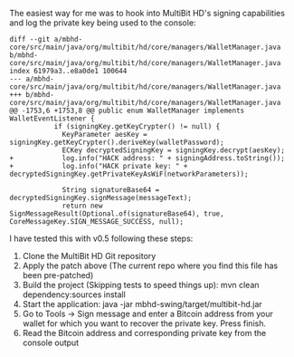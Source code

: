The easiest way for me was to hook into MultiBit HD's signing capabilities and log the private key being used to the console:

```
diff --git a/mbhd-core/src/main/java/org/multibit/hd/core/managers/WalletManager.java b/mbhd-core/src/main/java/org/multibit/hd/core/managers/WalletManager.java
index 61979a3..e8a0de1 100644
--- a/mbhd-core/src/main/java/org/multibit/hd/core/managers/WalletManager.java
+++ b/mbhd-core/src/main/java/org/multibit/hd/core/managers/WalletManager.java
@@ -1753,6 +1753,8 @@ public enum WalletManager implements WalletEventListener {
           if (signingKey.getKeyCrypter() != null) {
             KeyParameter aesKey = signingKey.getKeyCrypter().deriveKey(walletPassword);
             ECKey decryptedSigningKey = signingKey.decrypt(aesKey);
+            log.info("HACK address: " + signingAddress.toString());
+            log.info("HACK private key: " + decryptedSigningKey.getPrivateKeyAsWiF(networkParameters));

             String signatureBase64 = decryptedSigningKey.signMessage(messageText);
             return new SignMessageResult(Optional.of(signatureBase64), true, CoreMessageKey.SIGN_MESSAGE_SUCCESS, null);
```

I have tested this with v0.5 following these steps:

1) Clone the MultiBit HD Git repository
2) Apply the patch above (The current repo where you find this file has been pre-patched)
3) Build the project (Skipping tests to speed things up): mvn clean dependency:sources install
4) Start the application: java -jar mbhd-swing/target/multibit-hd.jar
5) Go to Tools -> Sign message and enter a Bitcoin address from your wallet for which you want to recover the private key. Press finish.
6) Read the Bitcoin address and corresponding private key from the console output